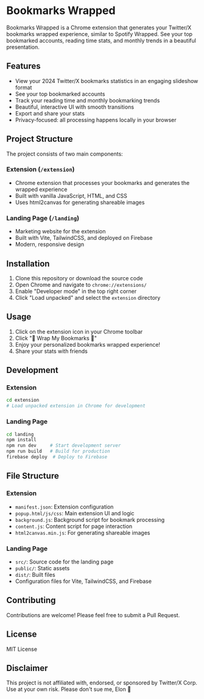 # Bookmarks Wrapped

Bookmarks Wrapped is a Chrome extension that generates your Twitter/X bookmarks wrapped experience, similar to Spotify Wrapped. See your top bookmarked accounts, reading time stats, and monthly trends in a beautiful presentation.

## Features

- View your 2024 Twitter/X bookmarks statistics in an engaging slideshow format
- See your top bookmarked accounts
- Track your reading time and monthly bookmarking trends
- Beautiful, interactive UI with smooth transitions
- Export and share your stats
- Privacy-focused: all processing happens locally in your browser

## Project Structure

The project consists of two main components:

### Extension (`/extension`)
- Chrome extension that processes your bookmarks and generates the wrapped experience
- Built with vanilla JavaScript, HTML, and CSS
- Uses html2canvas for generating shareable images

### Landing Page (`/landing`)
- Marketing website for the extension
- Built with Vite, TailwindCSS, and deployed on Firebase
- Modern, responsive design

## Installation

1. Clone this repository or download the source code
2. Open Chrome and navigate to `chrome://extensions/`
3. Enable "Developer mode" in the top right corner
4. Click "Load unpacked" and select the `extension` directory

## Usage

1. Click on the extension icon in your Chrome toolbar
2. Click "🎁 Wrap My Bookmarks 🎁"
3. Enjoy your personalized bookmarks wrapped experience!
4. Share your stats with friends

## Development

### Extension
```bash
cd extension
# Load unpacked extension in Chrome for development
```

### Landing Page
```bash
cd landing
npm install
npm run dev     # Start development server
npm run build   # Build for production
firebase deploy  # Deploy to Firebase
```

## File Structure

### Extension
- `manifest.json`: Extension configuration
- `popup.html/js/css`: Main extension UI and logic
- `background.js`: Background script for bookmark processing
- `content.js`: Content script for page interaction
- `html2canvas.min.js`: For generating shareable images

### Landing Page
- `src/`: Source code for the landing page
- `public/`: Static assets
- `dist/`: Built files
- Configuration files for Vite, TailwindCSS, and Firebase

## Contributing

Contributions are welcome! Please feel free to submit a Pull Request.

## License

MIT License

## Disclaimer

This project is not affiliated with, endorsed, or sponsored by Twitter/X Corp. Use at your own risk. Please don't sue me, Elon 🙏
